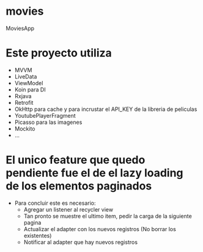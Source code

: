 # movies
MoviesApp

# Este proyecto utiliza
   * MVVM
   * LiveData
   * ViewModel
   * Koin para DI
   * Rxjava
   * Retrofit
   * OkHttp para cache y para incrustar el API_KEY de la libreria de peliculas
   * YoutubePlayerFragment
   * Picasso para las imagenes
   * Mockito
   * ...

# El unico feature que quedo pendiente fue el de el lazy loading de los elementos paginados
* Para concluir este es necesario:
   * Agregar un listener al recycler view
   * Tan pronto se muestre el ultimo item, pedir la carga de la siguiente pagina
   * Actualizar el adapter con los nuevos registros (No borrar los existentes)
   * Notificar al adapter que hay nuevos registros


